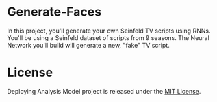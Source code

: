 # Generate-Faces
In this project, you'll generate your own Seinfeld TV scripts using RNNs. You'll be using a Seinfeld dataset of scripts from 9 seasons. The Neural Network you'll build will generate a new, "fake" TV script.

# License
Deploying Analysis Model project is released under the [MIT License](https://github.com/JDGALLEGOS/Generate-TV-Scripts/blob/master/LICENSE).
